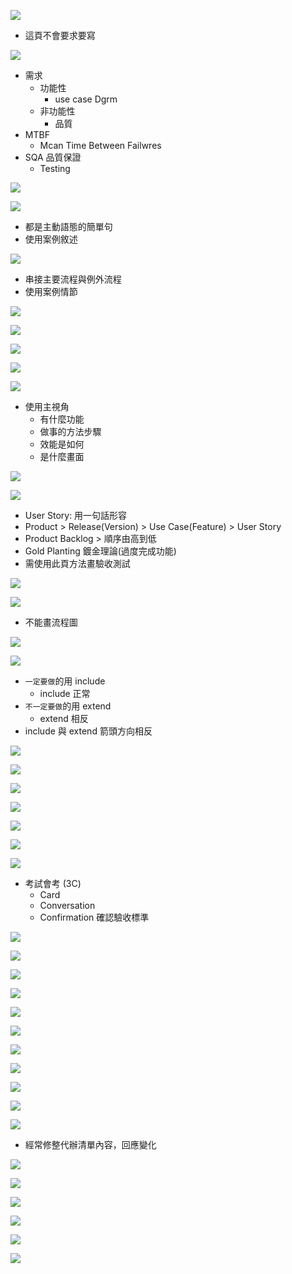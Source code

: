 <p><img src='./image/07-08_01_p15.png'></p>

- 這頁不會要求要寫

<p><img src='./image/07-08_02_p23.png'></p>

- 需求
  - 功能性
    - use case Dgrm
  - 非功能性
    - 品質
- MTBF
  - Mcan Time Between Failwres
- SQA 品質保證
  - Testing

<p><img src='./image/07-08_03_p12.png'></p>

<p><img src='./image/07-08_04_p16.png'></p>

- 都是主動語態的簡單句
- 使用案例敘述

<p><img src='./image/07-08_05_p17.png'></p>

- 串接主要流程與例外流程
- 使用案例情節

<p><img src='./image/07-08_06_p18.png'></p>

<p><img src='./image/07-08_07_p19.png'></p>

<p><img src='./image/07-08_08_p20.png'></p>

<p><img src='./image/07-08_09_p21.png'></p>

<p><img src='./image/07-08_10_p23.png'></p>

- 使用主視角
  - 有什麼功能
  - 做事的方法步驟
  - 效能是如何
  - 是什麼畫面

<p><img src='./image/07-08_11_p25.png'></p>

<p><img src='./image/07-08_12_p30.png'></p>

- User Story: 用一句話形容
- Product > Release(Version) > Use Case(Feature) > User Story
- Product Backlog > 順序由高到低
- Gold Planting 鍍金理論(過度完成功能)
- 需使用此頁方法畫驗收測試

<p><img src='./image/07-08_13_p31.png'></p>

<p><img src='./image/07-08_14.dio.svg'></p>

- 不能畫流程圖

<p><img src='./image/07-08_15_p26.png'></p>

<p><img src='./image/07-08_16_p27.png'></p>

- `一定要做`的用 include
  - include 正常
- `不一定要做`的用 extend
  - extend 相反
- include 與 extend 箭頭方向相反

<p><img src='./image/07-08_17_p28.png'></p>

<p><img src='./image/07-08_18.dio.svg'></p>

<p><img src='./image/07-08_19_p29.png'></p>

<p><img src='./image/07-08_21_p33.png'></p>

<p><img src='./image/07-08_20.dio.svg'></p>

<p><img src='./image/07-08_22_p33.png'></p>

<p><img src='./image/07-08_23.dio.svg'></p>

- 考試會考 (3C)
  - Card
  - Conversation
  - Confirmation 確認驗收標準

<p><img src='./image/07-08_24_p34.png'></p>

<p><img src='./image/07-08_25_p35.png'></p>

<p><img src='./image/07-08_26_p36.png'></p>

<p><img src='./image/07-08_27_p37.png'></p>

<p><img src='./image/07-08_28_p31.png'></p>

<p><img src='./image/07-08_29_p38.png'></p>

<p><img src='./image/07-08_30_p40.png'></p>

<p><img src='./image/07-08_31_p41.png'></p>

<p><img src='./image/07-08_32_p42.png'></p>

<p><img src='./image/07-08_33_p43.png'></p>

<p><img src='./image/07-08_34_p44.png'></p>

- 經常修整代辦清單內容，回應變化

<p><img src='./image/07-08_35_p45.png'></p>

<p><img src='./image/07-08_36_p46.png'></p>

<p><img src='./image/07-08_37_p47.png'></p>

<p><img src='./image/07-08_38_p48.png'></p>

<p><img src='./image/07-08_39_p49.png'></p>

<p><img src='./image/07-08_40_p50.png'></p>
